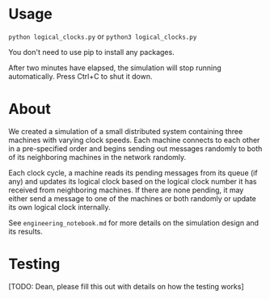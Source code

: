 # Usage
`python logical_clocks.py` or `python3 logical_clocks.py`

You don't need to use pip to install any packages.

After two minutes have elapsed, the simulation will stop running automatically. Press Ctrl+C to shut it down.


# About 
We created a simulation of a small distributed system containing three machines with varying clock speeds. Each machine connects to each other in a pre-specified order and begins sending out messages randomly to both of its neighboring machines in the network randomly. 

Each clock cycle, a machine reads its pending messages from its queue (if any) and updates its logical clock based on the logical clock number it has received from  neighboring machines. If there are none pending, it may either send a message to one of the machines or both randomly or update its own logical clock internally.

See `engineering_notebook.md` for more details on the simulation design and its results.


# Testing
[TODO: Dean, please fill this out with details on how the testing works]
